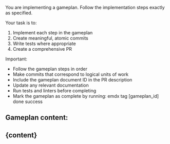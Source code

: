 You are implementing a gameplan. Follow the implementation steps exactly as specified.

Your task is to:
1. Implement each step in the gameplan
2. Create meaningful, atomic commits
3. Write tests where appropriate
4. Create a comprehensive PR

Important:
- Follow the gameplan steps in order
- Make commits that correspond to logical units of work  
- Include the gameplan document ID in the PR description
- Update any relevant documentation
- Run tests and linters before completing
- Mark the gameplan as complete by running: emdx tag [gameplan_id] done success

Gameplan content:
---
{content}
---